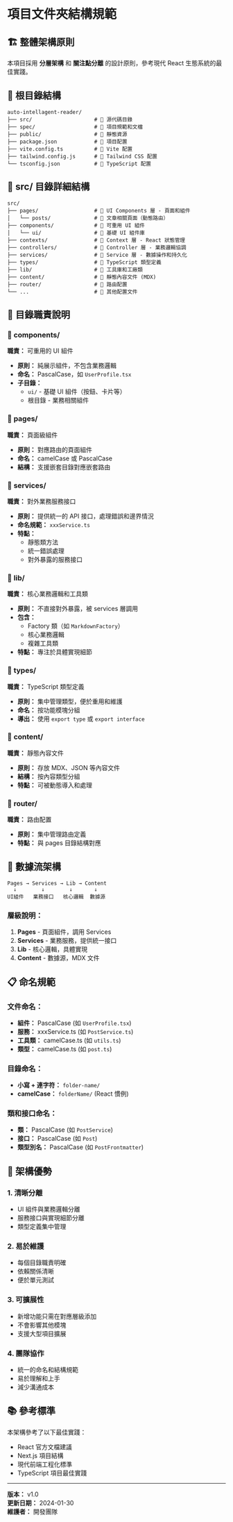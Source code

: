 # 項目文件夾結構規範

## 🏗️ **整體架構原則**

本項目採用 **分層架構** 和 **關注點分離** 的設計原則，參考現代 React 生態系統的最佳實踐。

## 📁 **根目錄結構**

```
auto-intellagent-reader/
├── src/                    # 📁 源代碼目錄
├── spec/                   # 📁 項目規範和文檔
├── public/                 # 📁 靜態資源
├── package.json            # 📄 項目配置
├── vite.config.ts          # 📄 Vite 配置
├── tailwind.config.js      # 📄 Tailwind CSS 配置
└── tsconfig.json           # 📄 TypeScript 配置
```

## 📂 **src/ 目錄詳細結構**

```
src/
├── pages/                  # 📁 UI Components 層 - 頁面和組件
│   └── posts/              # 📁 文章相關頁面（動態路由）
├── components/             # 📁 可重用 UI 組件
│   └── ui/                 # 📁 基礎 UI 組件庫
├── contexts/               # 📁 Context 層 - React 狀態管理
├── controllers/            # 📁 Controller 層 - 業務邏輯協調
├── services/               # 📁 Service 層 - 數據操作和持久化
├── types/                  # 📁 TypeScript 類型定義
├── lib/                    # 📁 工具庫和工廠類
├── content/                # 📁 靜態內容文件 (MDX)
├── router/                 # 📁 路由配置
└── ...                     # 📁 其他配置文件
```

## 🎯 **目錄職責說明**

### 📁 **components/**
**職責：** 可重用的 UI 組件
- **原則：** 純展示組件，不包含業務邏輯
- **命名：** PascalCase，如 `UserProfile.tsx`
- **子目錄：**
  - `ui/` - 基礎 UI 組件（按鈕、卡片等）
  - 根目錄 - 業務相關組件

### 📁 **pages/**
**職責：** 頁面級組件
- **原則：** 對應路由的頁面組件
- **命名：** camelCase 或 PascalCase
- **結構：** 支援嵌套目錄對應嵌套路由

### 📁 **services/**
**職責：** 對外業務服務接口
- **原則：** 提供統一的 API 接口，處理錯誤和邊界情況
- **命名規範：** `xxxService.ts`
- **特點：** 
  - 靜態類方法
  - 統一錯誤處理
  - 對外暴露的服務接口

### 📁 **lib/**
**職責：** 核心業務邏輯和工具類
- **原則：** 不直接對外暴露，被 services 層調用
- **包含：**
  - Factory 類（如 `MarkdownFactory`）
  - 核心業務邏輯
  - 複雜工具類
- **特點：** 專注於具體實現細節

### 📁 **types/**
**職責：** TypeScript 類型定義
- **原則：** 集中管理類型，便於重用和維護
- **命名：** 按功能模塊分組
- **導出：** 使用 `export type` 或 `export interface`

### 📁 **content/**
**職責：** 靜態內容文件
- **原則：** 存放 MDX、JSON 等內容文件
- **結構：** 按內容類型分組
- **特點：** 可被動態導入和處理

### 📁 **router/**
**職責：** 路由配置
- **原則：** 集中管理路由定義
- **特點：** 與 pages 目錄結構對應

## 🔄 **數據流架構**

```
Pages → Services → Lib → Content
  ↓        ↓        ↓       ↓
UI組件   業務接口   核心邏輯  數據源
```

### **層級說明：**
1. **Pages** - 頁面組件，調用 Services
2. **Services** - 業務服務，提供統一接口
3. **Lib** - 核心邏輯，具體實現
4. **Content** - 數據源，MDX 文件

## 📋 **命名規範**

### **文件命名：**
- **組件：** PascalCase (如 `UserProfile.tsx`)
- **服務：** xxxService.ts (如 `PostService.ts`)
- **工具類：** camelCase.ts (如 `utils.ts`)
- **類型：** camelCase.ts (如 `post.ts`)

### **目錄命名：**
- **小寫 + 連字符：** `folder-name/`
- **camelCase：** `folderName/` (React 慣例)

### **類和接口命名：**
- **類：** PascalCase (如 `PostService`)
- **接口：** PascalCase (如 `Post`)
- **類型別名：** PascalCase (如 `PostFrontmatter`)

## 🎯 **架構優勢**

### **1. 清晰分離**
- UI 組件與業務邏輯分離
- 服務接口與實現細節分離
- 類型定義集中管理

### **2. 易於維護**
- 每個目錄職責明確
- 依賴關係清晰
- 便於單元測試

### **3. 可擴展性**
- 新增功能只需在對應層級添加
- 不會影響其他模塊
- 支援大型項目擴展

### **4. 團隊協作**
- 統一的命名和結構規範
- 易於理解和上手
- 減少溝通成本

## 📚 **參考標準**

本架構參考了以下最佳實踐：
- React 官方文檔建議
- Next.js 項目結構
- 現代前端工程化標準
- TypeScript 項目最佳實踐

---

**版本：** v1.0  
**更新日期：** 2024-01-30  
**維護者：** 開發團隊 